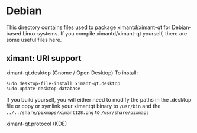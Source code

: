 
Debian
====================
This directory contains files used to package ximantd/ximant-qt
for Debian-based Linux systems. If you compile ximantd/ximant-qt yourself, there are some useful files here.

## ximant: URI support ##


ximant-qt.desktop  (Gnome / Open Desktop)
To install:

	sudo desktop-file-install ximant-qt.desktop
	sudo update-desktop-database

If you build yourself, you will either need to modify the paths in
the .desktop file or copy or symlink your ximantqt binary to `/usr/bin`
and the `../../share/pixmaps/ximant128.png` to `/usr/share/pixmaps`

ximant-qt.protocol (KDE)

